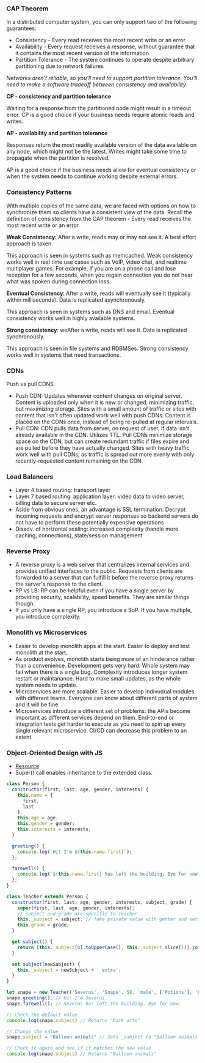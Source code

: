### CAP Theorem

In a distributed computer system, you can only support two of the following guarantees:

* Consistency - Every read receives the most recent write or an error
* Availability - Every request receives a response, without guarantee that it contains the most recent version of the information
* Partition Tolerance - The system continues to operate despite arbitrary partitioning due to network failures

*Networks aren't reliable, so you'll need to support partition tolerance. You'll need to make a software tradeoff between consistency and availability.*

**CP - consistency and partition tolerance**

Waiting for a response from the partitioned node might result in a timeout error. CP is a good choice if your business needs require atomic reads and writes.

**AP - availability and partition tolerance**

Responses return the most readily available version of the data available on any node, which might not be the latest. Writes might take some time to propagate when the partition is resolved.

AP is a good choice if the business needs allow for eventual consistency or when the system needs to continue working despite external errors.

### Consistency Patterns

With multiple copies of the same data, we are faced with options on how to synchronize them so clients have a consistent view of the data. Recall the definition of consistency from the CAP theorem - Every read receives the most recent write or an error.

**Weak Consistency**: After a write, reads may or may not see it. A best effort approach is taken.

This approach is seen in systems such as memcached. Weak consistency works well in real time use cases such as VoIP, video chat, and realtime multiplayer games. For example, if you are on a phone call and lose reception for a few seconds, when you regain connection you do not hear what was spoken during connection loss.

**Eventual Consistency**: After a write, reads will eventually see it (typically within milliseconds). Data is replicated asynchronously.

This approach is seen in systems such as DNS and email. Eventual consistency works well in highly available systems.

**Strong consistency**: weAfter a write, reads will see it. Data is replicated synchronously.

This approach is seen in file systems and RDBMSes. Strong consistency works well in systems that need transactions.

### CDNs

Push vs pull CDNS. 

* Push CDN: Updates whenever content changes on original server.  Content is uploaded only when it is new or changed, minimizing traffic, but maximizing storage. Sites with a small amount of traffic or sites with content that isn't often updated work well with push CDNs. Content is placed on the CDNs once, instead of being re-pulled at regular intervals.
* Pull CDN: CDN pulls data from server, on request of user, if data isn't already available in the CDN. Utilizes TTL. Pull CDNs minimize storage space on the CDN, but can create redundant traffic if files expire and are pulled before they have actually changed. Sites with heavy traffic work well with pull CDNs, as traffic is spread out more evenly with only recently-requested content remaining on the CDN.

### Load Balancers

* Layer 4 based routing: transport layer
* Layer 7 based routing: application layer: video data to video server, billing data to secure server etc.
* Aside from obvious ones, an advantage is SSL termination: Decrypt incoming requests and encrypt server responses so backend servers do not have to perform these potentially expensive operations
* Disadv. of horizontal scaling: increased complexity (handle more caching, connections), state/session management

### Reverse Proxy

* A reverse proxy is a web server that centralizes internal services and provides unified interfaces to the public. Requests from clients are forwarded to a server that can fulfill it before the reverse proxy returns the server's response to the client.
* RP vs LB: RP can be helpful even if you have a single server by providing security, scalability, speed benefits. They are similar things though. 
* If you only have a single RP, you introduce a SoP. If you have multiple, you introduce complexity.

### Monolith vs Microservices

* Easier to develop monolith apps at the start. Easier to deploy and test monolith at the start.
* As product evolves, monolith starts being more of an hinderance rather than a convenience. Development gets very hard. Whole system may fail when there is a single bug. Complexity introduces longer system restart or maintanance. Hard to make small updates, as the whole system needs to update.
* Microservices are more scalable. Easier to develop indivudual modules with different teams. Everyone can know about different parts of system and it will be fine.
* Microservices introduce a different set of problems: the APIs become important as different services depend on them. End-to-end or integration tests get harder to execute as you need to spin up every single relevant microservice. CI/CD can decrease this problem to an extent.

### Object-Oriented Design with JS
* [Resource](https://developer.mozilla.org/en-US/docs/Learn/JavaScript/Objects/Inheritance)
* Super() call enables inheritance to the extended class.

```javascript
class Person {
  constructor(first, last, age, gender, interests) {
    this.name = {
      first,
      last
    };
    this.age = age;
    this.gender = gender;
    this.interests = interests;
  }

  greeting() {
    console.log(`Hi! I'm ${this.name.first}`);
  };

  farewell() {
    console.log(`${this.name.first} has left the building. Bye for now!`);
  };
}

class Teacher extends Person {
  constructor(first, last, age, gender, interests, subject, grade) {
    super(first, last, age, gender, interests);
    // subject and grade are specific to Teacher
    this._subject = subject; // fake private value with getter and setter
    this.grade = grade;
  }

  get subject() {
    return [this._subject[0].toUpperCase(), this._subject.slice(1)].join('');
  }

  set subject(newSubject) {
    this._subject = newSubject + ' extra';
  }
}
```

```javascript
let snape = new Teacher('Severus', 'Snape', 58, 'male', ['Potions'], 'Dark arts', 5);
snape.greeting(); // Hi! I'm Severus.
snape.farewell(); // Severus has left the building. Bye for now.

// Check the default value
console.log(snape.subject) // Returns "Dark arts"

// Change the value
snape.subject = "Balloon animals" // Sets _subject to "Balloon animals extra"

// Check it again and see if it matches the new value
console.log(snape.subject) // Returns "Balloon animals"
```
